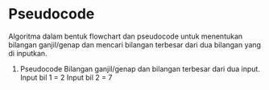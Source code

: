 # Pseudocode

Algoritma dalam bentuk flowchart dan pseudocode untuk menentukan 
bilangan ganjil/genap dan mencari bilangan terbesar dari dua bilangan yang 
di inputkan.

1. Pseudocode
Bilangan ganjil/genap dan bilangan terbesar dari dua input.
Input bil 1 = 2
Input bil 2 = 7



